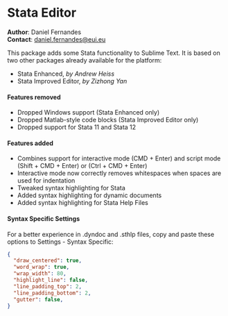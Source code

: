 # Stata Editor

**Author**: Daniel Fernandes<br>
**Contact**: daniel.fernandes@eui.eu

This package adds some Stata functionality to Sublime Text. It is based on two other packages already available for the platform:

- Stata Enhanced, *by Andrew Heiss*
- Stata Improved Editor, *by Zizhong Yan*

#### Features removed

- Dropped Windows support (Stata Enhanced only)
- Dropped Matlab-style code blocks (Stata Improved Editor only)
- Dropped support for Stata 11 and Stata 12

#### Features added

- Combines support for interactive mode (CMD + Enter) and script mode (Shift + CMD + Enter) or (Ctrl + CMD + Enter)
- Interactive mode now correctly removes whitespaces when spaces are used for indentation
- Tweaked syntax highlighting for Stata
- Added syntax highlighting for dynamic documents
- Added syntax highlighting for Stata Help Files

#### Syntax Specific Settings

For a better experience in .dyndoc and .sthlp files, copy and paste these options to Settings - Syntax Specific:

```json
{
  "draw_centered": true,
  "word_wrap": true,
  "wrap_width": 80,
  "highlight_line": false,
  "line_padding_top": 2,
  "line_padding_bottom": 2,
  "gutter": false,
}
```


